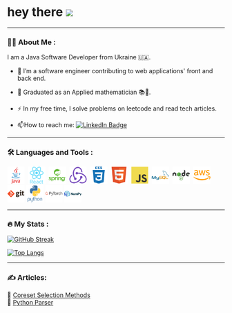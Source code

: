 <!-- <div id="header" align="center">
  <img src="https://media.giphy.com/media/M9gbBd9nbDrOTu1Mqx/giphy.gif" width="100"/>
</div>
-->
<!-- <div id="badges" align="center">
  <a href="https://www.linkedin.com/in/olexandr-reshetar">
    <img src="https://img.shields.io/badge/LinkedIn-blue?style=for-the-badge&logo=linkedin&logoColor=white" alt="LinkedIn Badge"/>
  </a>
</div>
 -->
<h1>
  hey there
  <img src="https://media.giphy.com/media/hvRJCLFzcasrR4ia7z/giphy.gif" width="30px"/>
</h1>

<!-- <div align="center">
  <img src="https://media.giphy.com/media/dWesBcTLavkZuG35MI/giphy.gif" width="600" height="300"/>
</div>
-->


---

### :man_technologist: About Me :

I am a Java Software Developer from Ukraine 🇺🇦.

- :telescope: I’m a software engineer contributing to web applications' front and back end.

- :seedling: Graduated as an Applied mathematician 📚🔢.

- :zap: In my free time, I solve problems on leetcode and read tech articles.

- :mailbox:How to reach me: <a href="https://www.linkedin.com/in/olexandr-reshetar" target="_blank">
  <img src="https://img.shields.io/badge/-oleksandr-blue?style=flat&logo=Linkedin&logoColor=white" alt="LinkedIn Badge">
</a>

---

### :hammer_and_wrench: Languages and Tools :

<div>
  <img src="https://github.com/devicons/devicon/blob/master/icons/java/java-original-wordmark.svg" title="Java" alt="Java" width="40" height="40"/>&nbsp;
  <img src="https://github.com/devicons/devicon/blob/master/icons/react/react-original-wordmark.svg" title="React" alt="React" width="40" height="40"/>&nbsp;
  <img src="https://github.com/devicons/devicon/blob/master/icons/spring/spring-original-wordmark.svg" title="Spring" alt="Spring" width="40" height="40"/>&nbsp;
  <img src="https://github.com/devicons/devicon/blob/master/icons/redux/redux-original.svg" title="Redux" alt="Redux " width="40" height="40"/>&nbsp;
  <img src="https://github.com/devicons/devicon/blob/master/icons/css3/css3-plain-wordmark.svg"  title="CSS3" alt="CSS" width="40" height="40"/>&nbsp;
  <img src="https://github.com/devicons/devicon/blob/master/icons/html5/html5-original.svg" title="HTML5" alt="HTML" width="40" height="40"/>&nbsp;
  <img src="https://github.com/devicons/devicon/blob/master/icons/javascript/javascript-original.svg" title="JavaScript" alt="JavaScript" width="40" height="40"/>&nbsp;
  <img src="https://github.com/devicons/devicon/blob/master/icons/mysql/mysql-original-wordmark.svg" title="MySQL"  alt="MySQL" width="40" height="40"/>&nbsp;
  <img src="https://github.com/devicons/devicon/blob/master/icons/nodejs/nodejs-original-wordmark.svg" title="NodeJS" alt="NodeJS" width="40" height="40"/>&nbsp;
  <img src="https://github.com/devicons/devicon/blob/master/icons/amazonwebservices/amazonwebservices-plain-wordmark.svg" title="AWS" alt="AWS" width="40" height="40"/>&nbsp;
  <img src="https://github.com/devicons/devicon/blob/master/icons/git/git-original-wordmark.svg" title="Git" **alt="Git" width="40" height="40"/>
  <img src="https://github.com/devicons/devicon/blob/master/icons/python/python-original-wordmark.svg" title="Git" **alt="Python" width="40" height="40"/>
  <img src="https://github.com/devicons/devicon/blob/master/icons/pytorch/pytorch-original-wordmark.svg" title="Git" **alt="Pytorch" width="40" height="40"/>
  <img src="https://github.com/devicons/devicon/blob/master/icons/numpy/numpy-original-wordmark.svg" title="Git" **alt="Numpy" width="40" height="40"/>
  
</div>

---

### :fire: My Stats :

[![GitHub Streak](http://github-readme-streak-stats.herokuapp.com?user=Smfun12&theme=dark&background=000000)](https://git.io/streak-stats)

[![Top Langs](https://github-readme-stats.vercel.app/api/top-langs/?username=Smfun12)](https://github.com/anuraghazra/github-readme-stats)


---

### :writing_hand: Articles:

📰 <a href="https://drive.google.com/file/d/1QcU-bdjPYIuLs44Y5bqj0m0MnXtMdV41/view?usp=sharing" target="_blank">Coreset Selection Methods</a>
<br>
📰 <a href="https://drive.google.com/file/d/1-Q5gsIYOqgtbWFglKnLqQaZXvxl4YUUl/view?usp=drive_link" target="_blank">Python Parser</a>
